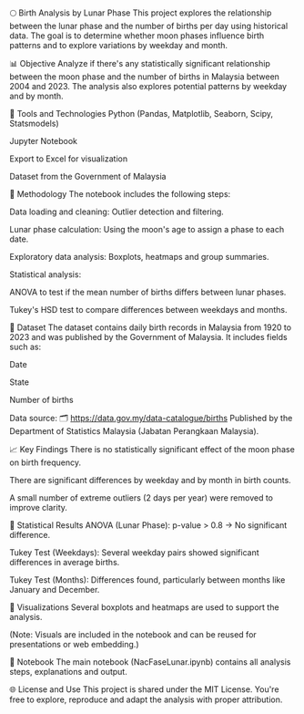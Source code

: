 🌕 Birth Analysis by Lunar Phase
This project explores the relationship between the lunar phase and the number of births per day using historical data. The goal is to determine whether moon phases influence birth patterns and to explore variations by weekday and month.

📊 Objective
Analyze if there's any statistically significant relationship between the moon phase and the number of births in Malaysia between 2004 and 2023. The analysis also explores potential patterns by weekday and by month.

🔧 Tools and Technologies
Python (Pandas, Matplotlib, Seaborn, Scipy, Statsmodels)

Jupyter Notebook

Export to Excel for visualization

Dataset from the Government of Malaysia

🧠 Methodology
The notebook includes the following steps:

Data loading and cleaning: Outlier detection and filtering.

Lunar phase calculation: Using the moon's age to assign a phase to each date.

Exploratory data analysis: Boxplots, heatmaps and group summaries.

Statistical analysis:

ANOVA to test if the mean number of births differs between lunar phases.

Tukey's HSD test to compare differences between weekdays and months.

📁 Dataset
The dataset contains daily birth records in Malaysia from 1920 to 2023 and was published by the Government of Malaysia. It includes fields such as:

Date

State

Number of births

Data source:
🗂️ https://data.gov.my/data-catalogue/births
Published by the Department of Statistics Malaysia (Jabatan Perangkaan Malaysia).

📈 Key Findings
There is no statistically significant effect of the moon phase on birth frequency.

There are significant differences by weekday and by month in birth counts.

A small number of extreme outliers (2 days per year) were removed to improve clarity.

🔬 Statistical Results
ANOVA (Lunar Phase): p-value > 0.8 → No significant difference.

Tukey Test (Weekdays): Several weekday pairs showed significant differences in average births.

Tukey Test (Months): Differences found, particularly between months like January and December.

🧪 Visualizations
Several boxplots and heatmaps are used to support the analysis.

(Note: Visuals are included in the notebook and can be reused for presentations or web embedding.)

📄 Notebook
The main notebook (NacFaseLunar.ipynb) contains all analysis steps, explanations and output.

🌐 License and Use
This project is shared under the MIT License.
You're free to explore, reproduce and adapt the analysis with proper attribution.

